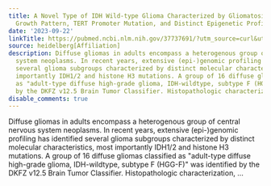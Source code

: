 ```yaml
---
title: A Novel Type of IDH Wild-type Glioma Characterized by Gliomatosis Cerebri-like
  Growth Pattern, TERT Promoter Mutation, and Distinct Epigenetic Profile
date: '2023-09-22'
linkTitle: https://pubmed.ncbi.nlm.nih.gov/37737691/?utm_source=curl&utm_medium=rss&utm_campaign=pubmed-2&utm_content=1FakS-2QOkCT8HsMOQP1bCRQ4YzyumYOmxmF0moLsQ3dFB1E9V&fc=20220326224207&ff=20230922181057&v=2.17.9.post6+86293ac
source: heidelberg[Affiliation]
description: Diffuse gliomas in adults encompass a heterogenous group of central nervous
  system neoplasms. In recent years, extensive (epi-)genomic profiling has identified
  several glioma subgroups characterized by distinct molecular characteristics, most
  importantly IDH1/2 and histone H3 mutations. A group of 16 diffuse gliomas classified
  as "adult-type diffuse high-grade glioma, IDH-wildtype, subtype F (HGG-F)" was identified
  by the DKFZ v12.5 Brain Tumor Classifier. Histopathologic characterization, ...
disable_comments: true
---
```

Diffuse gliomas in adults encompass a heterogenous group of central nervous system neoplasms. In recent years, extensive (epi-)genomic profiling has identified several glioma subgroups characterized by distinct molecular characteristics, most importantly IDH1/2 and histone H3 mutations. A group of 16 diffuse gliomas classified as "adult-type diffuse high-grade glioma, IDH-wildtype, subtype F (HGG-F)" was identified by the DKFZ v12.5 Brain Tumor Classifier. Histopathologic characterization, ...
